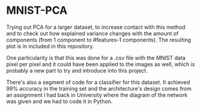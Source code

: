 # MNIST-PCA
Trying out PCA for a larger dataset, to increase contact with this method and to check out how explained variance changes with the amount of components (from 1 component to #features-1 components). The resulting plot is in included in this repository.


One particularity is that this was done for a .csv file with the MNIST data pixel per pixel and it could have been applied to the images as well, which is probably a new part to try and introduce into this project.


There's also a segment of code for a classifier for this dataset. It achieved 99% accuracy in the training set and the architecture's design comes from an assignment I had back in University where the diagram of the network was given and we had to code it in Python.